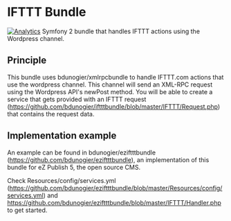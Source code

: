 # IFTTT Bundle
[![Analytics](https://ga-beacon.appspot.com/UA-52121860-1/iftttbundle/readme)](https://github.com/igrigorik/ga-beacon)
Symfony 2 bundle that handles IFTTT actions using the Wordpress channel.

## Principle

This bundle uses bdunogier/xmlrpcbundle to handle IFTTT.com actions that use the wordpress channel. This channel
will send an XML-RPC request using the Wordpress API's newPost method. You will be able to create a service
that gets provided with an IFTTT request (https://github.com/bdunogier/iftttbundle/blob/master/IFTTT/Request.php)
that contains the request data.

## Implementation example

An example can be found in bdunogier/eziftttbundle (https://github.com/bdunogier/eziftttbundle), an implementation
of this bundle for eZ Publish 5, the open source CMS.

Check Resources/config/services.yml (https://github.com/bdunogier/eziftttbundle/blob/master/Resources/config/services.yml)
and https://github.com/bdunogier/eziftttbundle/blob/master/IFTTT/Handler.php to get started.
